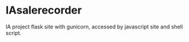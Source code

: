 # IAsalerecorder
IA project flask site with gunicorn, accessed by javascript site and shell script.
